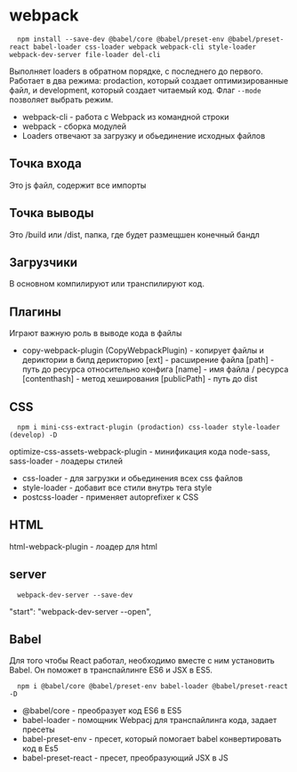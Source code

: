 # webpack

      npm install --save-dev @babel/core @babel/preset-env @babel/preset-react babel-loader css-loader webpack webpack-cli style-loader webpack-dev-server file-loader del-cli

Выполняет loaders в обратном порядке, с последнего до первого. Работает в два режима: prodaction, который создает оптимизированные файл, и development, который создает читаемый код. Флаг `--mode` позволяет выбрать режим.

- webpack-cli - работа с Webpack из командной строки
- webpack - сборка модулей
- Loaders отвечают за загрузку и обьединение исходных файлов

## Точка входа

Это js файл, содержит все импорты

## Точка выводы

Это /build или /dist, папка, где будет размещшен конечный бандл

## Загрузчики

В основном компилируют или транспилируют код.

## Плагины

Играют важную роль в выводе кода в файлы

- copy-webpack-plugin (CopyWebpackPlugin) - копирует файлы и дериктории в билд дерикторию
  [ext] - расширение файла
  [path] - путь до ресурса относительно конфига
  [name] - имя файла / ресурса
  [contenthash] - метод хеширования
  [publicPath] - путь до dist

## CSS

      npm i mini-css-extract-plugin (prodaction) css-loader style-loader (develop) -D

optimize-css-assets-webpack-plugin - минификация кода
node-sass, sass-loader - лоадеры стилей

- css-loader - для загрузки и обьединения всех css файлов
- style-loader - добавит все стили внутрь тега style
- postcss-loader - применяет autoprefixer к CSS

## HTML

html-webpack-plugin - лоадер для html

## server

      webpack-dev-server --save-dev

"start": "webpack-dev-server --open",

## Babel

Для того чтобы React работал, необходимо вместе с ним установить Babel. Он поможет в транспайлинге ES6 и JSX в ES5.

      npm i @babel/core @babel/preset-env babel-loader @babel/preset-react -D

- @babel/core - преобразует код ES6 в ES5
- babel-loader - помощник Webpacj для транспайлинга кода, задает пресеты
- babel-preset-env - пресет, который помогает babel конвертировать код в Es5
- babel-preset-react - пресет, преобразующий JSX в JS
